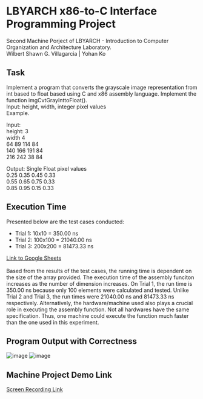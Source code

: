 # LBYARCH x86-to-C Interface Programming Project
Second Machine Porject of LBYARCH - Introduction to Computer Organization and Architecture Laboratory. <br>
Wilbert Shawn G. Villagarcia | Yohan Ko


## Task
Implement a program that converts the grayscale image representation from int based to float based using C and x86 assembly language. Implement the function imgCvtGrayInttoFloat(). <br>
Input: height, width, integer pixel values <br>
Example. <br>

Input: <br>
height: 3 <br>
width 4 <br>
64 89 114 84 <br>
140 166 191 84 <br>
216 242 38 84 <br>

Output: Single Float pixel values <br>
0.25 0.35 0.45 0.33 <br>
0.55 0.65 0.75 0.33 <br>
0.85 0.95 0.15 0.33 <br>

## Execution Time
Presented below are the test cases conducted:
- Trial 1: 10x10 = 350.00 ns
- Trial 2: 100x100 = 21040.00 ns
- Trial 3: 200x200 = 81473.33 ns <br>

[Link to Google Sheets](https://docs.google.com/spreadsheets/d/1s2xqv6Z_rnFvH23ZUPOAHCQCIYrCsRUNOafY2DUJivo/edit?usp=sharing) <br><br>
Based from the results of the test cases, the running time is dependent on the size of the array provided. The execution time of the assembly funciton increases as the number of dimension increases. On Trial 1, the run time is 350.00 ns because only 100 elements were calculated and tested. Unlike Trial 2 and Trial 3, the run times were 21040.00 ns and 81473.33 ns respectively. Alternatively, the hardware/machine used also plays a crucial role in executing the assembly function. Not all hardwares have the same specification. Thus, one machine could execute the function much faster than the one used in this experiment.

## Program Output with Correctness
![image](https://github.com/user-attachments/assets/f8f36938-8227-4ca5-9dad-7958ec95177e)
![image](https://github.com/user-attachments/assets/3cd62985-0364-44fa-bfc4-de64d5327270)

## Machine Project Demo Link
[Screen Recording Link](https://drive.google.com/file/d/1a-MXx7JWJJdzJK2obzg5uZVvAHgkFuTz/view?usp=sharing)
